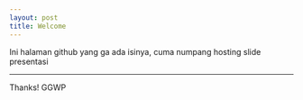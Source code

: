 ```yaml
---
layout: post
title: Welcome
---
```


Ini halaman github yang ga ada isinya, cuma numpang hosting slide presentasi
 
-----

Thanks!
GGWP